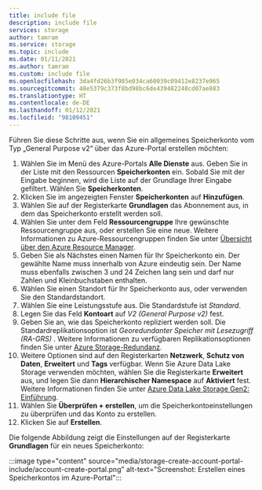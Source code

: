 ```yaml
---
title: include file
description: include file
services: storage
author: tamram
ms.service: storage
ms.topic: include
ms.date: 01/11/2021
ms.author: tamram
ms.custom: include file
ms.openlocfilehash: 3da4fd26b3f985e034ca60039c09412e8237e965
ms.sourcegitcommit: 48e5379c373f8bd98bc6de439482248cd07ae883
ms.translationtype: HT
ms.contentlocale: de-DE
ms.lasthandoff: 01/12/2021
ms.locfileid: "98109451"
---
```

Führen Sie diese Schritte aus, wenn Sie ein allgemeines Speicherkonto vom Typ „General Purpose v2“ über das Azure-Portal erstellen möchten:

1. Wählen Sie im Menü des Azure-Portals **Alle Dienste** aus. Geben Sie in der Liste mit den Ressourcen **Speicherkonten** ein. Sobald Sie mit der Eingabe beginnen, wird die Liste auf der Grundlage Ihrer Eingabe gefiltert. Wählen Sie **Speicherkonten**.
1. Klicken Sie im angezeigten Fenster **Speicherkonten** auf **Hinzufügen**.
1. Wählen Sie auf der Registerkarte **Grundlagen** das Abonnement aus, in dem das Speicherkonto erstellt werden soll.
1. Wählen Sie unter dem Feld **Ressourcengruppe** Ihre gewünschte Ressourcengruppe aus, oder erstellen Sie eine neue.  Weitere Informationen zu Azure-Ressourcengruppen finden Sie unter [Übersicht über den Azure Resource Manager](../articles/azure-resource-manager/management/overview.md).
1. Geben Sie als Nächstes einen Namen für Ihr Speicherkonto ein. Der gewählte Name muss innerhalb von Azure eindeutig sein. Der Name muss ebenfalls zwischen 3 und 24 Zeichen lang sein und darf nur Zahlen und Kleinbuchstaben enthalten.
1. Wählen Sie einen Standort für Ihr Speicherkonto aus, oder verwenden Sie den Standardstandort.
1. Wählen Sie eine Leistungsstufe aus. Die Standardstufe ist *Standard*.
1. Legen Sie das Feld **Kontoart** auf *V2 (General Purpose v2)* fest.
1. Geben Sie an, wie das Speicherkonto repliziert werden soll. Die Standardreplikationsoption ist *Georedundanter Speicher mit Lesezugriff (RA-GRS)* . Weitere Informationen zu verfügbaren Replikationsoptionen finden Sie unter [Azure Storage-Redundanz](../articles/storage/common/storage-redundancy.md).
1. Weitere Optionen sind auf den Registerkarten **Netzwerk**, **Schutz von Daten**, **Erweitert** und **Tags** verfügbar. Wenn Sie Azure Data Lake Storage verwenden möchten, wählen Sie die Registerkarte **Erweitert** aus, und legen Sie dann **Hierarchischer Namespace** auf **Aktiviert** fest. Weitere Informationen finden Sie unter [Azure Data Lake Storage Gen2: Einführung](../articles/storage/blobs/data-lake-storage-introduction.md).
1. Wählen Sie **Überprüfen + erstellen**, um die Speicherkontoeinstellungen zu überprüfen und das Konto zu erstellen.
1. Klicken Sie auf **Erstellen**.

Die folgende Abbildung zeigt die Einstellungen auf der Registerkarte **Grundlagen** für ein neues Speicherkonto:

:::image type="content" source="media/storage-create-account-portal-include/account-create-portal.png" alt-text="Screenshot: Erstellen eines Speicherkontos im Azure-Portal":::
